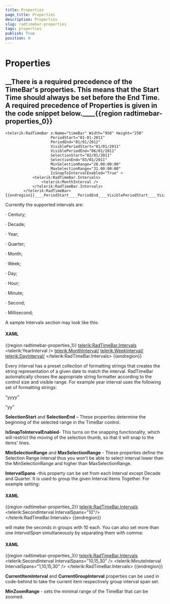 ```yaml
---
title: Properties
page_title: Properties
description: Properties
slug: radtimebar-properties
tags: properties
publish: True
position: 0
---
```


# Properties



## __There is a required precedence of the TimeBar's properties. This means that the Start Time should always be set before the End Time. A required precedence of Properties is given in the code snippet below.____{{region radtimebar-properties_0}}
	<telerik:RadTimeBar x:Name="timeBar" Width="950" Height="250"      
	                    PeriodStart="01-01-2011"
	                    PeriodEnd="01/01/2012"
	                    VisiblePeriodStart="01/01/2011"
	                    VisiblePeriodEnd="06/01/2011"
	                    SelectionStart="02/01/2011"
	                    SelectionEnd="03/01/2011"
	                    MinSelectionRange="28.00:00:00"                            
	                    MaxSelectionRange="31.00:00:00"                            
	                    IsSnapToIntervalEnabled="True" >
	            <telerik:RadTimeBar.Intervals>
	                <telerik:MonthInterval />
	            </telerik:RadTimeBar.Intervals>
	        </telerik:RadTimeBar>
	{{endregion}}____PeriodStart____PeriodEnd____VisiblePeriodStart____VisiblePeriodEnd____Intervals__

Currently the supported intervals are:

·         Century;

·         Decade;

·         Year;

·         Quarter;

·         Month;

·         Week;

·         Day;

·         Hour;

·         Minute;

·         Second;

·         Millisecond;

A sample Intervals section may look like this:

#### __XAML__

{{region radtimebar-properties_1}}
	<telerik:RadTimeBar.Intervals>
	     <telerik:YearInterval />
	     <telerik:MonthInterval/>
	     <telerik:WeekInterval/>
	     <telerik:DayInterval/>
	 </telerik:RadTimeBar.Intervals>
	{{endregion}}



Every interval has a preset collection of formatting strings that creates the string representation of a given date to match the interval. RadTimeBar automatically choses the appropriate string formatter according to the control size and visible range. For example year interval uses the following set of formatting strings:

“yyyy”

“yy”

__SelectionStart__ and __SelectionEnd__ – These properties determine the beginning of the selected range in the TimeBar control.

__IsSnapToIntervalEnabled__- This turns on the snapping functionality, which will restrict the moving of the selection thumb, so that it will snap to the items' lines.

__MinSelectionRange__ and __MaxSelectionRange__ - These properties define the Selection Range interval thus you won't be able to select interval lower than the MinSelectionRange and higher than MaxSelectionRange.

__IntervalSpans__ -this property can be set from each Interval except Decade and Quarter. It is used to group the given Interval Items Together. For example setting:

#### __XAML__

{{region radtimebar-properties_2}}
	<telerik:RadTimeBar.Intervals>
	   <telerik:SecondInterval IntervalSpans="10"/>
	</telerik:RadTimeBar.Intervals>
	{{endregion}}



will make the seconds in groups with 10 each. You can also set more than one *IntervalSpan* simultaneously by separating them with comma:

#### __XAML__

{{region radtimebar-properties_3}}
	<telerik:RadTimeBar.Intervals>
	   <telerik:SecondInterval IntervalSpans="10,15,30" />
	   <telerik:MinuteInterval IntervalSpans="1,10,15,30" />
	</telerik:RadTimeBar.Intervals>
	{{endregion}}



__CurrentItemInterval__ and __CurrentGroupInterval__ properties can be used in code-behind to take the current item respectively group interval span set.

__MinZoomRange__ - sets the minimal range of the TimeBar that can be zoomed.
